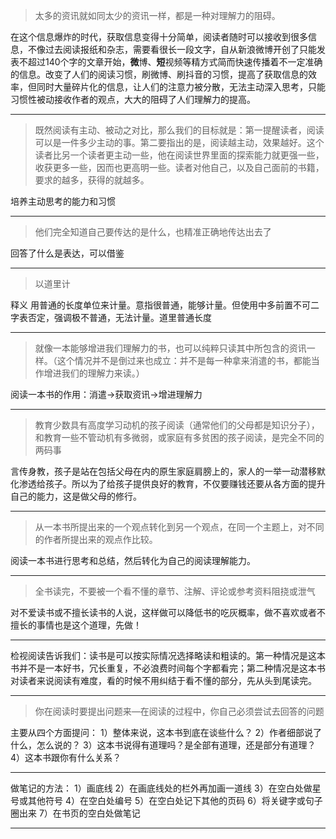 > 太多的资讯就如同太少的资讯一样，都是一种对理解力的阻碍。

在这个信息爆炸的时代，获取信息变得十分简单，阅读者随时可以接收到很多信息，不像过去阅读报纸和杂志，需要看很长一段文字，自从新浪微博开创了只能发表不超过140个字的文章开始，**微**博、**短**视频等精方式简而快速传播着不一定准确的信息。改变了人们的阅读习惯，刷微博、刷抖音的习惯，提高了获取信息的效率，但同时大量碎片化的信息，让人们的注意力被分散，无法主动深入思考，只能习惯性被动接收作者的观点，大大的阻碍了人们理解力的提高。

-------


> 既然阅读有主动、被动之对比，那么我们的目标就是：第一提醒读者，阅读可以是一件多少主动的事。第二要指出的是，阅读越主动，效果越好。这个读者比另一个读者更主动一些，他在阅读世界里面的探索能力就更强一些，收获更多一些，因而也更高明一些。读者对他自己，以及自己面前的书籍，要求的越多，获得的就越多。

培养主动思考的能力和习惯

-------

> 他们完全知道自己要传达的是什么，也精准正确地传达出去了 

回答了什么是表达，可以借鉴

-------
> 以道里计

释义
用普通的长度单位来计量。意指很普通，能够计量。但使用中多前置不可二字表否定，强调极不普通，无法计量。道里普通长度

-------
> 就像一本能够增进我们理解力的书，也可以纯粹只读其中所包含的资讯一样。（这个情况并不是倒过来也成立：并不是每一种拿来消遣的书，都能当作增进我们的理解力来读。）
 
 阅读一本书的作用：消遣->获取资讯->增进理解力

-------

> 教育少数具有高度学习动机的孩子阅读（通常他们的父母都是知识分子），和教育一些不管动机有多微弱，或家庭有多贫困的孩子阅读，是完全不同的两码事

言传身教，孩子是站在包括父母在内的原生家庭肩膀上的，家人的一举一动潜移默化渗透给孩子。所以为了给孩子提供良好的教育，不仅要赚钱还要从各方面的提升自己的能力，这是做父母的修行。

-------

> 从一本书所提出来的一个观点转化到另一个观点，在同一个主题上，对不同的作者所提出来的观点作比较。

阅读一本书进行思考和总结，然后转化为自己的阅读理解能力。

-------

> 全书读完，不要被一个看不懂的章节、注解、评论或参考资料阻挠或泄气

对不爱读书或不擅长读书的人说，这样做可以降低书的吃灰概率，做不喜欢或者不擅长的事情也是这个道理，先做！

-------

检视阅读告诉我们：读书是可以按实际情况选择略读和粗读的。第一种情况是这本书并不是一本好书，冗长重复，不必浪费时间每个字都看完；第二种情况是这本书对读者来说阅读有难度，看的时候不用纠结于看不懂的部分，先从头到尾读完。

------- 
> 你在阅读时要提出问题来—在阅读的过程中，你自己必须尝试去回答的问题

主要从四个方面提问：
1）整体来说，这本书到底在谈些什么？
2）作者细部说了什么，怎么说的？
3）这本书说得有道理吗？是全部有道理，还是部分有道理？
4）这本书跟你有什么关系？

-------
做笔记的方法：
1）画底线
2）在画底线处的栏外再加画一道线
3）在空白处做星号或其他符号
4）在空白处编号
5）在空白处记下其他的页码
6）将关键字或句子圈出来
7）在书页的空白处做笔记

-------
